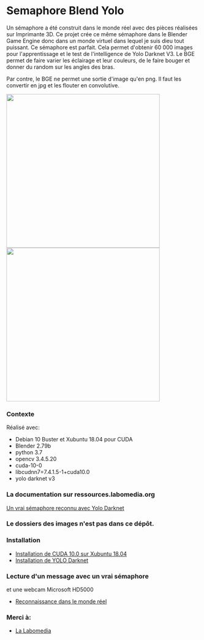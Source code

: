 # Semaphore Blend Yolo

Un sémaphore a été construit dans le monde réel avec des pièces réalisées sur Imprimante 3D.
Ce projet crée ce même sémaphore dans le Blender Game Engine donc dans un monde virtuel dans lequel je suis dieu tout puissant. Ce sémaphore est parfait.
Cela permet d'obtenir 60 000 images pour l'apprentissage et le test de l'intelligence de Yolo Darknet V3.
Le BGE permet de faire varier les éclairage et leur couleurs, de le faire bouger et donner du random sur les angles des bras.

Par contre, le BGE ne permet une sortie d'image qu'en png. Il faut les convertir en jpg et les flouter en convolutive.

<img src="/doc/shot_106_y.png" width="400" height="400"><img src="/darknet/calcul_3/chart_big_var_12000.png" width="400" height="400">


### Contexte

Réalisé avec:

* Debian 10 Buster et Xubuntu 18.04 pour CUDA
* Blender 2.79b
* python 3.7
* opencv 3.4.5.20
* cuda-10-0
* libcudnn7=7.4.1.5-1+cuda10.0
* yolo darknet v3

### La documentation sur ressources.labomedia.org

[Un vrai sémaphore reconnu avec Yolo Darknet](https://ressources.labomedia.org/y/yolo_darknet_avec_un_vrai_semaphore)

### Le dossiers des images n'est pas dans ce dépôt.

### Installation

* [Installation de CUDA 10.0 sur Xubuntu 18.04](https://ressources.labomedia.org/y/yolo_darknet_sur_un_portable_optimus#installation_de_cuda_100_sur_xubuntu_1804)
* [Installation de YOLO Darknet](https://ressources.labomedia.org/y/yolo_darknet_sur_un_portable_optimus#installation_de_yolo_darknet)

### Lecture d'un message avec un vrai sémaphore
et une webcam Microsoft HD5000
* [Reconnaissance dans le monde réel](https://ressources.labomedia.org/y/yolo_darknet_avec_un_vrai_semaphore#reconnaissance_dans_le_monde_reel)

### Merci à:

* [La Labomedia](https://ressources.labomedia.org)

